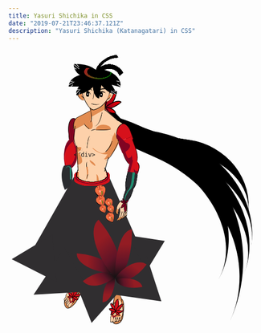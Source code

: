 ```yaml
---
title: Yasuri Shichika in CSS
date: "2019-07-21T23:46:37.121Z"
description: "Yasuri Shichika (Katanagatari) in CSS"
---
```

<style type="text/css" rel="stylesheet">
:root{--hair-lock-width:50px;--hair-lock-height:25px;--hair-top-1-height:50px;--hair-top-1-width:50px;--face-width:57px;--face-height:60px;--eye-width:6px;--eye-height:10px;--nose-height:15px;--mouth-width:16px;--skin-color:#FDD1AA;--shadow-color:#e28C51;--sleeve-color:#d6111b;--sleeve-shadow:#810422;--gauntlet-color:#2A2C30;--gauntlet-shade:#1f8f71;--pants-color:#302e30}.shichika{transform:translate(130px,30px);position:absolute}.playground{width:600px;height:600px}.hair{display:flex;position:relative;z-index:2}.hair-shine-frame{position:absolute;left:28px;z-index:2;width:30px;height:50px;overflow:hidden;transform:rotate(-60deg) skew(20deg)}.hair-shine{position:absolute;z-index:2;left:10px;width:100%;height:100%;background:radial-gradient(ellipse at 50% 54%,#000 0 12px,transparent 12px),linear-gradient(#a61f1f,green);border-radius:50%;background-repeat:no-repeat}.hair-lock{width:var(--hair-lock-width);height:var(--hair-lock-height);background:#000;position:absolute}.hair-lock-1{border-radius:12% 88% 52% 48%/0 95% 5% 100%}.spike-1{position:absolute;background:#fff;height:10px;width:1px;transform:rotate(120deg) translate(2px,-2px)}.spike-2{position:absolute;background:#fff;height:15px;width:1px;transform:rotate(130deg) translate(-5px,-2px)}.spike-3{position:absolute;background:#fff;height:10px;width:1px;transform:rotate(140deg) translate(-7px,-2px)}.spike-4{position:absolute;background:#fff;height:13px;width:1px;transform:rotate(60deg) translate(13px,2px)}.spike-5{position:absolute;background:#fff;height:5px;width:1px;transform:rotate(80deg) translate(13px,-3px)}.spike-6{position:absolute;background:#fff;height:5px;width:1px;transform:rotate(40deg) translate(18px,12px)}.spike-7{position:absolute;background:#fff;height:10px;width:1px;left:100%;top:100%;transform:rotate(-70deg) translate(6px,-6px)}.spike-8{position:absolute;background:#fff;height:6px;width:1px;left:100%;top:100%;transform:rotate(-90deg) translate(13px,-8px)}.hair-lock-2{border-radius:71% 29% 43% 57%/100% 54% 46% 0;transform:translate(-10px,20px)}.hair-lock-3{border-radius:100% 0 67% 33%/100% 0 100% 0;transform:translate(0,30px) rotate(-20deg)}.hair-lock-4{border-radius:100% 0 41% 59%/100% 70% 30% 0;transform:translate(20px,30px) rotate(-80deg) scaleY(.8)}.hair-lock-5{border-radius:100% 0 41% 59%/100% 70% 30% 0;transform:translate(40px,30px) rotate(-120deg) scaleY(.8)}.hair-lock-6{border-radius:25% 75% 67% 33%/32% 100% 0 68%;transform:translate(47px,15px) rotate(15deg)}.hair-top-1{height:var(--hair-top-1-height);width:var(--hair-top-1-width);background:radial-gradient(circle at 85% 90%,transparent 35%,#000 35% 50%,transparent 50%);transform:translate(50px,-20px) rotate(50deg)}.hair-top-2{height:var(--hair-top-1-height);width:var(--hair-top-1-width);background:radial-gradient(circle at 50% 100%,transparent 80%,#000 80% 90%,transparent 90%);transform:rotate(-34deg) translate(8px,-11px)}.face{width:var(--face-width);height:var(--face-height);border-radius:100% 0 77% 23%/41% 28% 72% 59%;border:1px solid #000;transform:rotate(-18deg) translate(24px,-17px);display:flex;flex-direction:column;justify-content:space-between;background:var(--skin-color);position:relative}.left-ear{position:absolute;border-radius:46% 0 0 100%/0 100% 0 100%;border-left:1px solid #000;width:9px;height:20px;left:-30px;background:var(--shadow-color);transform:translate(19px,16px)}.left-ear::after{content:'';position:absolute;height:7px;width:1px;background:#000;right:0;top:100%;transform:translate(0,-10px) rotate(-30deg)}.right-ear{position:absolute;border-radius:46% 0 100% 0/0 0 100% 100%;border-right:1px solid #000;width:7px;height:20px;right:-30px;background:var(--skin-color);transform:translate(-33px,37px) rotate(40deg)}.right-ear::after{content:'';position:absolute;height:7px;width:1px;background:#000;right:0;top:100%;transform:translate(-5px,-10px) rotate(30deg)}.right-ear::before{content:'';position:absolute;height:10px;width:4px;background:var(--shadow-color);right:0;top:100%;border-radius:9% 0 100% 0/0 30% 100% 100%;transform:translate(-3px,-16px) rotate(0)}.hair-tail{position:absolute}.tail-top{position:absolute;height:100px;border-radius:0 42% 0 100%/21% 100% 0 99%;width:20px;border-left:20px solid #000;transform:rotate(-40deg) translate(50px,60px);z-index:-3}.tail-top .tail-1{border-radius:43% 63% 0 0/96% 100% 28% 100%;position:absolute;top:100%;background:#000;width:20px;height:40px;transform:rotate(-32deg) translate(4px,-15px)}.tail-2{border-radius:0 100% 0 0/21% 100% 0 99%;position:absolute;top:100%;width:200px;height:269px;border-right:30px solid #000;transform:scaleY(-1) rotate(22deg) translate(-148px,31px)}.tail-3{border-radius:100% 100% 0 100%/0 100% 0 99%;position:absolute;top:100%;height:150px;border-left:20px solid #000;transform:rotate(-25deg) translate(40px,-70px)}.tail-4{position:absolute;top:100%;width:301px;height:327px;border-radius:23% 100% 0 0/0 100% 0 99%;border-right:45px solid #000;transform:translate(-238px,35px) scaleY(-1) rotate(26deg);z-index:-3}.tail-5{position:absolute;border-radius:0 100% 0 0/16% 100% 0 99%;border-top:31px solid #000;top:100%;width:306px;height:201px;transform:rotate(60deg) translate(-41px,163px)}.tail-6{position:absolute;border-radius:0 100% 0 0/16% 100% 0 99%;border-top:31px solid #000;top:100%;width:274px;height:201px;transform:rotate(47deg) translate(-66px,115px)}.tail-7{position:absolute;border-radius:0 100% 0 0/16% 100% 0 99%;border-top:25px solid #000;top:100%;width:150px;width:160px;height:124px;transform:rotate(49deg) translate(50px,69px)}.upper-half{display:flex;justify-content:space-around;transform:rotate(20deg) translate(2px,27px);padding:0 8px}.eye{width:var(--eye-width);height:var(--eye-height);background:radial-gradient(ellipse at 50% 50%,#fff 0 20%,#000 20% 80%,transparent 80%);position:relative}.lash{position:absolute;top:0;width:15px;height:9px;border-top:2px solid #000}.right.lash{border-radius:31% 69% 100% 0/100% 50% 50% 0;transform:translate(-3px,-2px) rotate(-7deg)}.left.lash{border-radius:31% 69% 100% 0/100% 100% 0 0;transform:translate(-5px,-2px)}.nose{width:2px;height:var(--nose-height);border-radius:100% 0 100% 0/37% 0 100% 63%;border-right:1px solid #000;transform:translate(-2px)}.mouth{height:5px;width:var(--mouth-width);border-radius:100% 0 100% 0/0 0 100% 100%;border-bottom:1px solid #000;transform:rotate(36deg) translate(4px,-12px)}.left-ear,.right-ear{position:absolute}.brow{position:absolute;top:-8px;width:15px;height:6px;border-top:2px solid #000}.left.brow{border-radius:0 100% 0 100%/3% 87% 13% 97%;transform:translate(-2px) rotate(6deg)}.right.brow{border-radius:100% 0 100% 0/75% 87% 13% 25%;transform:translate(-3px)}.neck{transform:translate(33px,-24px);background:var(--skin-color);position:relative}.neck-bg{position:absolute;width:28px;height:30px;background:var(--skin-color);z-index:-3;transform:translate(36px,-13px)}.neck-bg-upper{position:absolute;width:28px;height:20px;top:5px;background:var(--shadow-color);transform:rotate(-17deg) skew(-15deg,15deg)}.neck-bg-lower{position:absolute;width:28px;height:50px;z-index:-3;top:20px;background:var(--skin-color)}.neck-bg-lower-2{position:absolute;width:30px;height:40px;z-index:-3;top:30px;left:10px;background:var(--skin-color);transform:rotate(-30deg)}.neck-bg-lower-3{position:absolute;width:20px;height:23px;z-index:-3;top:60px;left:34px;background:var(--skin-color);transform:rotate(-35deg)}.neck .left-line{position:relative}.neck .left-line .top{position:absolute;width:1px;height:6px;background:#000;transform:rotate(-20deg)}.neck .left-line .bottom{position:absolute;top:6px;width:1px;height:20px;border-radius:0 100% 100% 0/90% 64% 36% 20%;border:1px solid #000;border-left:1px solid transparent}.neck .right-line{position:absolute;left:29px;top:-7px;width:1px;height:12px;background:#000}.right-shoulder{width:35px;height:1px;background:#000;transform:rotate(40deg) translate(38px,-45px);position:relative}.right-shoulder::after{content:'';position:absolute;width:18px;height:1px;top:100%;transform:rotate(-8deg) translate(30px,2px);background:#000}.neck-bone{border-radius:0 100% 100% 0/75% 0 100% 25%;border-right:1px solid #000;width:10px;height:30px;transform:rotate(10deg) translate(40px,-25px)}.left.collar-bone{border-radius:23% 77% 32% 68%/44% 100% 0 56%;width:15px;height:5px;border-bottom:1px solid #000;transform:rotate(40deg) translate(0,-30px)}.right.collar-bone{display:flex;transform:translate(35px,-20px)}.right.collar-bone .left{width:10px;height:5px;border-radius:9% 91% 32% 68%/36% 68% 32% 64%;border-top:1px solid #000;transform:rotate(-25deg) translate(0,1px)}.right.collar-bone .right{width:30px;height:10px;border-radius:50% 50% 48% 52%/94% 78% 22% 6%;border-bottom:1px solid #000;background:var(--shadow-color);transform:translate(-1px,-8px)}.chest{position:relative}.chest .left{position:absolute;transform:rotate(7deg) translate(-5px,-35px)}.chest .left .top{width:1px;height:7px;background:#000}.chest .left .bottom{border-radius:0 100% 0 100%/22% 100% 0 78%;width:20px;height:40px;border-left:1px solid #000}.chest .left .bottom .shade-1{position:absolute;top:100%;border-radius:2% 98% 100% 0/49% 14% 86% 51%;background:var(--shadow-color);height:10px;width:10px;transform:rotate(-10deg) translate(9px,-5px);z-index:-1}.chest .left .bottom .shade-1::after{content:'';position:absolute;top:100%;border-radius:2% 98% 100% 0/49% 74% 26% 51%;background:var(--shadow-color);height:25px;width:10px;transform:rotate(-2deg)}.chest .center{position:absolute;border-radius:100% 0 100% 0/67% 33% 67% 33%;width:3px;height:25px;border-left:1px solid #000;transform:rotate(7deg) translate(25px,-20px)}.chest .right{position:absolute;border-radius:100% 0 100% 0/91% 0 100% 9%;width:17px;height:30px;border-right:1px solid #000;border-bottom:1px solid transparent;transform:rotate(17deg) translate(50px,-25px)}.chest-bg{position:absolute;width:80px;height:60px;top:100px;background:var(--skin-color);z-index:-2;border-radius:43% 34% 70% 62%/10% 35% 60% 55%;transform:rotate(6deg) translate(3px,20px)}.chest-bg-shadow{position:absolute;bottom:0;right:0;border-radius:57% 70% 71% 83%/35% 73% 47% 33%;width:35px;height:48px;border-right:10px solid var(--shadow-color);border-bottom:1px solid var(--shadow-color);border-top:4px solid var(--shadow-color);border-left:2px solid transparent;transform:rotate(17deg) translate(3px,-4px)}.chest-bg-shadow::after{position:absolute;content:'';width:15px;height:17px;background:var(--skin-color);top:-3px;right:1px;border-radius:5px}.left-shoulder{border-radius:30% 10% 48% 59%/100% 17% 40% 7%;height:21px;width:37px;position:absolute;border-left:1px solid #000;border-top:1px solid #000;border-right:0 solid transparent;background:var(--shadow-color);transform:translate(-2px,-11px) skew(-1deg,-20deg) rotate(-9deg);z-index:-1}.left-shoulder-shade{position:absolute;right:0;top:100%;height:18px;width:14px;border-radius:100% 0 48% 52%/0 0 100% 100%;background:var(--shadow-color);transform:rotate(-14deg) translate(1px,-2px)}.right-arm{position:absolute}.right-arm-upper{width:30px;height:30px;border-radius:66% 34% 0 100%/100% 59% 41% 0;border:1px solid #000;border-bottom:0 solid transparent;transform:rotate(-20deg) translate(90px,-10px);background:var(--sleeve-color)}.right-arm-shadow-1{position:absolute;width:1px;height:1px;border:16px solid transparent;border-left:12px solid var(--sleeve-shadow);transform:rotate(68deg) translate(0,17px)}.right-arm-shadow-2{position:absolute;border-radius:55% 48% 0 47%/100% 100% 0 0;width:20px;height:20px;background:var(--sleeve-shadow);transform:rotate(87deg) translate(-2px,2px)}.right-arm-shadow-3{position:absolute;border-radius:60% 76% 80% 99%/100% 100% 95% 100%;border-bottom:10px solid var(--sleeve-shadow);border-left:5px solid var(--sleeve-shadow);height:22px;width:10px;transform:rotate(2deg) translate(0,10px)}.right-arm-upper .bottom{background:var(--sleeve-color);height:10px;width:29px;position:absolute;top:100%;border-radius:46% 100% 79% 69%/0 0 100% 100%;border-left:1px solid #000;border-right:1px solid #000}.right-arm-upper .biceps{position:absolute;top:calc(100% - 5px);left:0;width:26px;height:50px;border-radius:83% 51% 93% 69%/18% 0 100% 84%;border-left:1px solid #000;border-right:1px solid #000;border-top:1px solid transparent;background:var(--sleeve-color)}.right-arm-upper .elbow{position:absolute;width:20px;height:30px;background:var(--sleeve-color);top:100%;border-radius:67% 33% 78% 22%/47% 88% 12% 53%;transform:scaleX(-1) rotate(-30deg) translate(7px,-10px);border-left:1px solid #000;border-right:1px solid #000;border-top:1px solid transparent}.right-arm-shadow-4{position:absolute;width:5px;height:25px;background:var(--sleeve-shadow);transform:translate(15px) rotate(-4deg)}.right-arm-shadow-5{position:absolute;border-radius:0 10% 100% 22%/100% 100% 95% 100%;width:10px;height:20px;border-bottom:5px solid var(--sleeve-shadow)}.right-rib{position:absolute;width:14px;height:50px;border-radius:0 100% 60% 40%/100% 14% 86% 0;border-right:10px solid var(--shadow-color);border-top:0 solid transparent;transform:rotate(24deg) translate(48px,-40px)}.right-rib-shadow{position:absolute;width:5px;height:15px;background:var(--shadow-color);border-radius:100% 0 100% 0/100% 0 85% 0;transform:translate(35px,30px) rotate(-60deg)}.right-rib::after{content:'';position:absolute;top:0;left:8px;width:100%;height:100%;border-radius:0 100% 60% 40%/100% 14% 86% 0;border-right:1px solid #000;border-top:1px solid transparent}.left-rib{position:absolute;width:1px;height:50px;background:#000;transform:translate(7px,3px) rotate(-3deg)}.lower-back{position:absolute;width:1px;height:30px;background:#000;transform:translate(65px,25px) rotate(15deg)}.hip-left{position:absolute;width:1px;height:15px;background:#000;transform:translate(6px,50px) rotate(15deg)}.hip-right{position:absolute;width:1px;height:15px;background:#000;transform:translate(65px,50px) rotate(-15deg)}.rib-center-top{position:absolute;width:7px;height:15px;border-radius:21% 79% 60% 40%/49% 14% 86% 51%;border-left:1px solid #000;transform:translate(25px,35px)}.rib-center-shadow{position:absolute;width:7px;height:25px;border-radius:100% 0 100% 0/100% 0 85% 0;border-right:3px solid var(--shadow-color);transform:translate(20px,45px) rotate(-10deg)}.rib-center-bottom{position:absolute;width:7px;height:10px;border-radius:0 100% 60% 40%/8% 14% 86% 92%;border-left:1px solid #000;transform:rotate(20deg) translate(45px,48px)}.stomach-shade{position:absolute;width:68px;height:30px;border-radius:57% 70% 75% 68%/17% 10% 95% 100%;transform:translate(8px,47px);background:var(--skin-color);z-index:-1}.stomach-shade-2{position:absolute;width:60px;height:30px;border-radius:57% 70% 75% 68%/17% 10% 95% 100%;transform:translate(10px,65px);background:var(--skin-color);z-index:-1}.stomach-shade-3{position:absolute;width:40px;height:40px;background:var(--skin-color);transform:rotate(-45deg) translate(-34px,62px)}.stomach-shade-4{position:absolute;width:60px;height:40px;border-radius:57% 70% 75% 68%/100% 100% 11% 9%;background:var(--skin-color);transform:translate(12px,75px) rotate(-5deg)}.left-arm-upper{position:absolute;width:20px;height:40px;background:var(--sleeve-shadow);left:-10px;z-index:-3;border-radius:74% 59% 100% 2%/87% 55% 84% 7%;transform:rotate(-5deg) translate(-1px,-4px);border:1px solid #000;border-bottom:1px solid transparent}.left-arm-lower-1{position:absolute;position:absolute;top:100%;width:30px;height:60px;background:var(--sleeve-shadow);border-radius:100% 27% 100% 0/100% 43% 85% 7%;transform:rotate(-4deg) translate(-15px,-2px)}.left-arm-lower-2{position:absolute;top:100%;width:35px;height:35px;background:var(--sleeve-color);border-radius:100% 0 100% 0/100% 0 100% 7%;transform:rotate(-42deg) translate(-24px,-2px) skew(-20deg,10deg)}.gauntlet-left{position:absolute;overflow:hidden;width:30px;height:50px;transform:translate(-28px,90px) rotate(-8deg)}.gauntlet-left-1{position:absolute;border-radius:100% 0 100% 0/100% 0 85% 0;background:var(--gauntlet-color);height:100%;width:100%;top:-5px;transform:rotate(-15deg)}.gauntlet-left-shade{position:absolute;border-radius:100% 100% 19% 63%/94% 33% 27% 24%;width:10px;height:25px;border-right:3px solid var(--gauntlet-shade);border-top:1px solid var(--gauntlet-shade);top:0;transform:rotate(7deg) translate(12px,1px)}.right-arm-gauntlet{position:absolute}.right-arm-gauntlet-upper{position:absolute;width:20px;height:40px;border-radius:16% 66% 91% 45%/34% 12% 79% 84%;background:var(--gauntlet-color);border-left:1px solid #000;border-right:1px solid #000;transform:translate(103px,25px) rotate(10deg)}.shading-upper{position:absolute;border-radius:9% 87% 91% 45%/52% 0 79% 84%;width:15px;height:40px;border-right:5px solid var(--gauntlet-shade);transform:translate(100px,24px) rotate(7deg)}.shading-lower{position:absolute;border-radius:9% 87% 91% 45%/52% 0 79% 84%;width:20px;height:25px;border-left:2px solid var(--gauntlet-shade);transform:translate(102px,62px) rotate(30deg)}.right-arm-gauntlet-lower{position:absolute;width:13px;height:30px;border-radius:16% 66% 91% 45%/34% 12% 79% 84%;background:var(--gauntlet-color);border-left:1px solid #000;border-right:1px solid #000;transform:translate(100px,55px) rotate(20deg)}.belly-shadow-left{position:absolute;border-left:5px solid var(--shadow-color);border-radius:64% 58% 100% 0/100% 11% 0 0;width:1px;height:15px;transform:translate(5px,55px)}.belly-shadow-right{position:absolute;border-right:4px solid var(--shadow-color);border-radius:0 100% 100% 0/100% 87% 0 0;width:1px;height:15px;transform:translate(45px,60px)}.belt{position:absolute;width:65px;height:30px;background:radial-gradient(ellipse,transparent 0 30px,#000 30px 32px,transparent 32px);background-position:0 -10px;background-repeat:no-repeat;transform:translate(4px,56px);z-index:1}.belt-1{position:absolute;width:71px;height:30px;background:radial-gradient(ellipse,transparent 0 30px,var(--sleeve-color) 30px 35px,transparent 35px);background-position:0 -9px;background-repeat:no-repeat;transform:translate(1px,56px)}.belt-2{position:absolute;width:71px;height:30px;background:radial-gradient(ellipse,transparent 0 30px,var(--sleeve-color) 30px 38px,transparent 38px);background-position:0 -11px;background-repeat:no-repeat;transform:translate(1px,60px)}.belt-shade-1{position:absolute;width:71px;height:28px;background:radial-gradient(ellipse,transparent 0 30px,var(--sleeve-shadow) 30px 32px,transparent 35px);background-position:0 -13px;background-repeat:no-repeat;transform:translate(1px,65px);z-index:1}.belt-3{position:absolute;width:71px;height:30px;background:radial-gradient(ellipse,transparent 0 25px,var(--sleeve-color) 30px 38px,transparent 38px);background-position:0 -12px;background-repeat:no-repeat;transform:translate(1px,65px)}.pants{position:absolute}.pants .upper{position:absolute;width:50px;height:0;border:100px solid transparent;border-bottom:200px solid var(--pants-color);z-index:-4;transform:translate(-90px,-55px) rotate(3deg)}.pants .lower-1{position:absolute;width:0;height:0;border:40px solid transparent;border-bottom:60px solid var(--pants-color);top:100%;left:100%;transform:rotate(62deg) translate(120px,-24px)}.pants .lower-2{position:absolute;width:0;height:0;border:50px solid transparent;border-bottom:80px solid var(--pants-color);top:100%;left:100%;transform:rotate(130deg) translate(110px,-240px)}.pants .lower-3{position:absolute;width:0;height:0;border:80px solid transparent;border-bottom:130px solid var(--pants-color);top:100%;left:100%;transform:rotate(190deg) translate(0,-230px)}.pants .lower-4{position:absolute;width:0;height:0;border:50px solid transparent;border-bottom:100px solid var(--pants-color);top:100%;left:100%;transform:rotate(240deg) translate(-130px,-200px)}.pants .lower-5{position:absolute;width:0;height:0;border:50px solid transparent;border-bottom:80px solid var(--pants-color);top:100%;left:100%;transform:rotate(27deg) translate(-30px,160px)}.right-palm{position:absolute;transform:rotate(9deg) translate(112px,73px)}.thumb{position:absolute;transform:translate(-19px,-2px)}.thumb-upper{position:absolute;height:5px;width:20px;border-radius:75% 83% 100% 0/100% 77% 0 0;border:1px solid #000;border-bottom:1px solid transparent;transform:rotate(-67deg);background:var(--skin-color)}.thumb-lower{position:absolute;top:0;border-radius:75% 0 54% 20%/80% 77% 0 18%;width:10px;height:4px;border:1px solid #000;border-right:0 solid transparent;background:var(--shadow-color);right:100%;transform:rotate(-20deg) translate(0,3px)}.palm-upper{position:absolute;width:13px;height:20px;background:var(--skin-color);border-right:1px solid #000;transform:rotate(-9deg) translate(-5px,-7px)}.fingers{position:absolute;top:100%}.finger-1 .top{position:absolute;height:12px;width:3px;border-right:1px solid #000;background:var(--skin-color);transform:rotate(15deg) translate(-1px)}.finger-1 .bottom{position:absolute;top:100%;height:8px;width:3px;border-right:1px solid #000;background:var(--skin-color);transform:rotate(20deg) translate(-1px);border-radius:43% 0 100% 0/28% 0 91% 60%;background:var(--shadow-color);border-right:1px solid #000}.finger-2 .top{position:absolute;height:11px;width:3px;border-right:1px solid #000;background:var(--skin-color);transform:rotate(17deg) translate(3px,-1px)}.finger-2 .bottom{position:absolute;top:100%;height:9px;width:2px;border-right:1px solid #000;background:var(--skin-color);transform:rotate(17deg) translate(-1px);border-radius:43% 0 100% 0/28% 0 91% 60%;background:var(--shadow-color);border-right:1px solid #000}.finger-3 .top{position:absolute;height:11px;width:2px;border-right:1px solid #000;background:var(--skin-color);transform:rotate(21deg) translate(7px,-3px)}.finger-3 .bottom{position:absolute;top:100%;height:5px;width:2px;border-right:1px solid #000;background:var(--skin-color);transform:rotate(15deg) translate(-1px);border-radius:43% 0 100% 0/41% 0 91% 60%;background:var(--shadow-color);border-right:1px solid #000}.finger-4 .top{position:absolute;border-radius:100% 0 100% 54%/100% 50% 39% 0;border-right:1px solid #000;border-bottom:1px solid #000;width:4px;height:8px;background:var(--skin-color);transform:translate(9px) rotate(1deg);z-index:-2}.finger-4 .bottom{position:absolute;border-radius:0 0 100% 0/100% 25% 100% 0;border-right:1px solid #000;border-bottom:1px solid #000;width:2px;height:3px;top:100%;background:var(--shadow-color);transform:rotate(20deg) translate(-1px)}.foot{position:absolute;top:100%;z-index:-2}.right-foot{transform:rotate(3deg) translate(15px,-1px)}.foot .top{position:absolute;width:30px;height:16px;border-radius:10% 100% 94% 38%/10% 50% 71% 93%;background:var(--shadow-color);transform:translate(74px,300px) rotate(-90deg);border-top:1px solid #000;border-bottom:1px solid #000}.foot .bottom{position:absolute;width:38px;height:22px;border-radius:0 100% 94% 38%/10% 56% 71% 93%;background:var(--skin-color);border-top:1px solid #000;border-bottom:1px solid #000;border-right:1px solid var(--skin-color);transform:translate(70px,314px) rotate(-85deg)}.foot .bottom .shadow{position:absolute;height:5px;width:20px;background:var(--shadow-color);border-radius:44% 50% 75% 78%/62% 88% 76% 58%;transform:rotate(80deg) translate(7px,4px)}.toe-1{position:absolute;top:100%;border-radius:47% 19% 75% 47%/28% 43% 40% 74%;width:10px;height:5px;border-left:1px solid #000;border-top:1px solid #000;background:var(--skin-color);transform:translate(-7px,-23px) rotate(-7deg)}.toe-2{position:absolute;top:100%;border-radius:10% 100% 94% 55%/87% 3% 84% 93%;width:10px;height:3px;border-left:1px solid #000;border-bottom:1px solid #000;border-top:1px solid #000;background:var(--skin-color);transform:translate(-7px,-17px)}.toe-3{position:absolute;top:100%;border-radius:0 100% 94% 51%/84% 3% 84% 93%;width:9px;height:2px;border-left:1px solid #000;border-bottom:1px solid #000;border-top:1px solid #000;background:var(--skin-color);transform:translate(-5px,-13px)}.toe-4{position:absolute;top:100%;border-radius:0 100% 94% 51%/84% 3% 84% 93%;width:9px;height:2px;border-left:1px solid #000;border-bottom:1px solid #000;border-top:1px solid #000;background:var(--skin-color);transform:translate(-4px,-9px)}.toe-5{position:absolute;top:100%;border-radius:0 100% 94% 51%/84% 3% 84% 93%;width:8px;height:2px;border-left:1px solid #000;border-bottom:1px solid #000;border-top:1px solid #000;background:var(--skin-color);transform:translate(-2px,-5px)}.sandal-bottom{position:absolute;width:23px;height:50px;border-radius:10px;border:1px solid #000;transform:translate(77px,303px) rotate(4deg);border-radius:44% 50% 88% 69%/75% 74% 49% 74%;background:var(--shadow-color);z-index:-10}.sandal-top{position:absolute;transform:translate(90px,332px);z-index:10}.sandal-top .left{position:absolute;width:2px;height:15px;background:var(--sleeve-shadow);transform:rotate(-20deg) translate(-9px,-8px)}.sandal-top .right{position:absolute;width:2px;height:23px;background:var(--sleeve-shadow);transform:rotate(50deg) translate(-7px,-7px)}.sandal-maple{position:absolute;transform:translate(-7px,-24px)}.sandal-maple .part{background:var(--sleeve-color)}.maple-leaf{position:absolute}.maple-leaf .part{border-radius:100% 0 100% 0/100% 0 98% 0;border:1px solid #000;position:absolute}.maple-leaf .part-1{width:5px;height:10px;transform:rotate(-155deg) translate(-3px,-19px)}.maple-leaf .part-2{width:7px;height:15px;transform:rotate(-61deg) translate(-7px,-4px)}.maple-leaf .part-3{width:7px;height:11px;transform:rotate(-105deg) translate(-10px,-11px)}.maple-leaf .part-4{width:10px;height:22px;transform:rotate(-15deg) translate(-1px,-3px)}.maple-leaf .part-7{width:5px;height:10px;transform:rotate(105deg) translate(18px,-8px)}.maple-leaf .part-6{width:7px;height:12px;transform:rotate(61deg) translate(15px,3px)}.maple-leaf .part-5{width:7px;height:19px;transform:rotate(24deg) translate(6px,1px)}.left-foot{transform:scaleX(-.85) translate(-285px,122px) rotate(-43deg)}.left-foot .sandal-bottom{transform:translate(73px,304px) rotate(5deg)}.palm-maple{position:absolute;transform:rotate(180deg) scale(.7,.8) skew(14deg) translate(-9px,-15px);z-index:4}.palm-maple .part{background:var(--sleeve-shadow)}.hair-maple .part{position:absolute;background:linear-gradient(red,var(--sleeve-shadow))}.hair-maple .maple-leaf{transform:translate(74px,5px) rotate(25deg) scale(1.6);z-index:-1}.pants-maple .part{background:linear-gradient(var(--sleeve-color) 30%,var(--sleeve-shadow) 70%,#000);border:0 solid transparent}.pants-maple .maple-leaf{transform:rotate(-25deg) scale(5) translate(-9px,35px);z-index:3;opacity:.6}.nut{position:absolute;border-radius:68% 50% 10% 72%/59% 75% 10% 52%;border-bottom:2px solid #000;border-right:1px solid #000;width:30px;height:30px;background:#f56f42}.nut .inner{position:absolute;border-radius:74% 58% 32% 67%/84% 100% 0 45%;border-right:2px solid brown;border-bottom:1px solid brown;width:14px;height:17px;transform:translate(12px,10px)}.nut .shine{position:absolute;border-radius:10% 10% 100% 0/10% 10% 100% 10%;border-right:2px solid green;width:5px;height:13px;transform:translate(18px,14px) rotate(-40deg)}.nut .shine-2{position:absolute;border-radius:50%;background:#f7beab;width:4px;height:6px;transform:translate(13px,15px) rotate(-40deg)}.nut .top-shadow{position:absolute;border-radius:74% 58% 80% 72%/48% 22% 65% 81%;border-bottom:2px solid #bf4a22;width:16px;height:4px;transform:rotate(-42deg) translate(-3px,8px)}.nut .top{position:absolute;background:#f56f42;border-radius:77% 84% 60% 67%/100% 100% 90% 100%;width:14px;height:6px;border:1px solid #000;border-bottom:1px solid transparent;transform:rotate(-43deg) translate(-2px,1px)}.nut .stalk{position:absolute;background:#f56f42;width:2px;height:12px;background:brown;border-bottom:1px solid transparent;transform:rotate(-43deg) translate(4px,5px)}.nut-1{transform:scale(.7) translate(54px,110px) rotate(30deg)}.nut-2{transform:scale(.6) translate(64px,160px) rotate(20deg)}.nut-3{transform:scale(.5) translate(110px,200px) rotate(20deg)}.nut-4{transform:scale(.45) translate(95px,250px) rotate(20deg)}.nut-5{transform:scale(.45) translate(130px,250px) rotate(20deg)}.nut-6{transform:scale(.55) translate(104px,235px) rotate(20deg)}
</style>
<div class="playground">
  <div class="shichika">
    <div class="hair">
      <div class="hair-shine-frame"><div class="hair-shine"></div></div>
      <div class="hair-lock hair-lock-1">
        <div class="spike-1"></div>
        <div class="spike-2"></div>
        <div class="spike-3"></div>
      </div>
      <div class="hair-lock hair-lock-2">
        <div class="spike-4"></div>
        <div class="spike-5"></div>
        <div class="spike-6"></div></div>
      <div class="hair-lock hair-lock-3">
        <div class="spike-4"></div>
        <div class="spike-5"></div>
        <div class="spike-6"></div>
      </div>
      <div class="hair-lock hair-lock-4"></div>
      <div class="hair-lock hair-lock-5">
        <div class="spike-4"></div>
        <div class="spike-5"></div>
        <div class="spike-6"></div>
      </div>
      <div class="hair-lock hair-lock-6">
        <div class="spike-7"></div>
        <div class="spike-8"></div>
        <div class="spike-9"></div>
      </div>
      <div class="hair-top-1"></div>
      <div class="hair-top-2"></div>
    </div>
    <div class="hair-tail">
       <div class="hair-maple"><div class="maple-leaf">
            <div class="part-1 part"></div>
            <div class="part-2 part"></div>
            <div class="part-3 part"></div>
            <div class="part-4 part"></div>
            <div class="part-5 part"></div>
            <div class="part-6 part"></div>
            <div class="part-7 part"></div>
          </div>
         </div>
       <div class="tail-top">
         <div class="tail-2"></div>
         <div class="tail-3"></div>
         <div class="tail-4"></div>
         <div class="tail-5"></div>
         <div class="tail-6"></div>
         <div class="tail-7"></div>
      </div>
    </div>
    <div class="face">
      <div class="upper-half">
        <div class="eye"><div class="left lash"></div><div class="left brow"></div></div>
        <div class="nose"></div>
        <div class="eye">
          <div class="right lash"></div>
          <div class="right brow"></div>
        </div>
      </div>
      <div class="mouth"></div>
      <div class="left-ear"></div>
      <div class="right-ear"></div>
    </div>
    <div class="neck">
      <div class="left-line"><div class="top"></div><div class="bottom"></div></div>
      <div class="right-line"></div>
    </div>
    <div class="left-shoulder">
      <div class="left-shoulder-shade"></div>
      <div class="neck-bg">
        <div class="neck-bg-upper"></div>
        <div class="neck-bg-lower"></div>
        <div class="neck-bg-lower-2"></div>
        <div class="neck-bg-lower-3"></div>
      </div>
    </div>
    <div class="left-arm-upper">
      <div class="left-arm-lower-1"></div>
      <div class="left-arm-lower-2"></div>
    </div>
    <div class="gauntlet-left">
      <div class="gauntlet-left-1"></div>
      <div class="gauntlet-left-shade"></div>
    </div>
    <div class="right-shoulder"></div>
    <div class="neck-bone"></div>
    <div class="left collar-bone"></div>
    <div class="right collar-bone">
      <div class="left"></div>
      <div class="right"></div>
    </div>
    <div class="chest">
      <div class="left">
        <div class="top"></div>
        <div class="bottom">
          <div class="shade-1"></div>
        </div>
      </div>
      <div class="center"></div>
      <div class="right"></div>
    </div>
    <div class="chest-bg">
      <div class="chest-bg-shadow"></div>
      <div class="stomach-shade"></div>
      <div class="stomach-shade-2"></div>
      <div class="stomach-shade-3"></div>
      <div class="stomach-shade-4"></div>
    </div>
    <div class="right-arm">
      <div class="right-arm-upper">
        <div class="bottom">
            <div class="biceps">
              <div class="right-arm-shadow-2">
                <div class="right-arm-shadow-1"></div>
              </div>
              <div class="right-arm-shadow-3"></div><div class="elbow"><div class="right-arm-shadow-4"></div><div class="right-arm-shadow-5"></div></div></div>
        </div>
      </div>
      <div class="right-arm-gauntlet">
        <div class="right-arm-gauntlet-upper"></div>
        <div class="right-arm-gauntlet-lower"></div>
        <div class="shading-upper"></div>
        <div class="shading-lower"></div>
      </div>
      <div class="right-palm">
         <div class="palm-maple"><div class="maple-leaf">
            <div class="part-1 part"></div>
            <div class="part-4 part"></div>
            <div class="part-5 part"></div>
            <div class="part-6 part"></div>
            <div class="part-7 part"></div>
          </div>
         </div>
        <div class="thumb">
          <div class="thumb-upper"><div class="thumb-lower"></div></div>
        </div>
        <div class="palm-upper">
          <div class="fingers">
            <div class="finger-1">
              <div class="top"><div class="bottom"></div></div>
            </div>
            <div class="finger-2">
              <div class="top"><div class="bottom"></div></div>
            </div>
            <div class="finger-3">
              <div class="top"><div class="bottom"></div></div>
            </div>
            <div class="finger-4">
              <div class="top"><div class="bottom"></div></div>
            </div>
          </div>
        </div>
      </div>
    </div>
    <div class="right-rib"></div>
    <div class="right-rib-shadow"></div>
    <div class="belly-shadow-left"></div>
    <div class="belly-shadow-right"></div>
    <div class="left-rib"></div>
    <div class="lower-back"></div>
    <div class="hip-left"></div>
    <div class="hip-right"></div>
    <div class="rib-center-top"></div>
    <div class="rib-center-shadow"></div>
    <div class="rib-center-bottom"></div>
    <div class="belt"></div>
    <div class="belt-1"></div>
    <div class="belt-2"></div>
    <div class="belt-shade-1"></div>
    <div class="belt-3"></div>
    <div class="pants">
        <div class="nut-1 nut">
          <div class="inner">
          </div>
          <div class="shine"></div>
          <div class="shine-2"></div>
          <div class="top"></div>
          <div class="stalk"></div>
          <div class="top-shadow"></div>
        </div>
        <div class="nut-2 nut">
          <div class="inner">
          </div>
          <div class="shine"></div>
          <div class="shine-2"></div>
          <div class="top"></div>
          <div class="stalk"></div>
          <div class="top-shadow"></div>
        </div>
       <div class="nut-3 nut">
          <div class="inner">
          </div>
          <div class="shine"></div>
          <div class="shine-2"></div>
          <div class="top"></div>
          <div class="stalk"></div>
          <div class="top-shadow"></div>
        </div>
        <div class="nut-4 nut">
          <div class="inner">
          </div>
          <div class="shine"></div>
          <div class="shine-2"></div>
          <div class="top"></div>
          <div class="stalk"></div>
          <div class="top-shadow"></div>
        </div>
        <div class="nut-5 nut">
          <div class="inner">
          </div>
          <div class="shine"></div>
          <div class="shine-2"></div>
          <div class="top"></div>
          <div class="stalk"></div>
          <div class="top-shadow"></div>
        </div>
       <div class="nut-6 nut">
          <div class="inner">
          </div>
          <div class="shine"></div>
          <div class="shine-2"></div>
          <div class="top"></div>
          <div class="stalk"></div>
          <div class="top-shadow"></div>
        </div>
       <div class="pants-maple"><div class="maple-leaf">
          <div class="part-1 part"></div>
          <div class="part-2 part"></div>
          <div class="part-3 part"></div>
          <div class="part-4 part"></div>
          <div class="part-5 part"></div>
          <div class="part-6 part"></div>
          <div class="part-7 part"></div>
        </div>
       </div>
      <div class="upper"><div class="lower-1"></div></div>
      <div class="lower-2"></div>
      <div class="lower-3"></div>
      <div class="lower-4"></div>
      <div class="lower-5"></div>
      <div class="right-foot foot"><div class="top"></div>
        <div class="bottom">
          <div class="shadow"></div>
          <div class="toe-1"></div>
          <div class="toe-2"></div>
          <div class="toe-3"></div>
          <div class="toe-4"></div>
          <div class="toe-5"></div>
        </div>
       <div class="sandal-bottom"></div>
       <div class="sandal-top">
         <div class="left"></div><div class="right"></div>
         <div class="sandal-maple"><div class="maple-leaf">
            <div class="part-1 part"></div>
            <div class="part-2 part"></div>
            <div class="part-3 part"></div>
            <div class="part-4 part"></div>
            <div class="part-5 part"></div>
            <div class="part-6 part"></div>
            <div class="part-7 part"></div>
          </div>
         </div>
        </div>
      </div>
      <div class="left-foot foot"><div class="top"></div>
        <div class="bottom">
          <div class="shadow"></div>
          <div class="toe-1"></div>
          <div class="toe-2"></div>
          <div class="toe-3"></div>
          <div class="toe-4"></div>
          <div class="toe-5"></div>
        </div>
       <div class="sandal-bottom"></div>
       <div class="sandal-top">
         <div class="left"></div><div class="right"></div>
         <div class="sandal-maple">
           <div class="maple-leaf">
            <div class="part-1 part"></div>
            <div class="part-2 part"></div>
            <div class="part-3 part"></div>
            <div class="part-4 part"></div>
            <div class="part-5 part"></div>
            <div class="part-6 part"></div>
            <div class="part-7 part"></div>
          </div></div>
       </div>
      </div>
    </div>
    
    </div>
  </div>
</div>